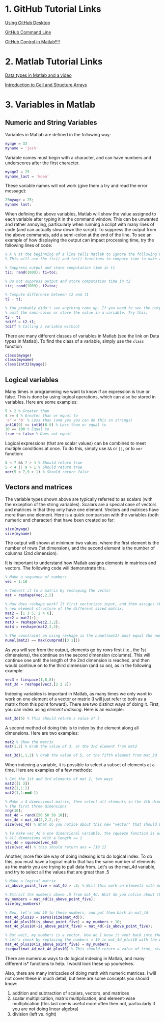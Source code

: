 # 1. GitHub Tutorial Links

[Using GitHub Desktop](https://programminghistorian.org/lessons/getting-started-with-github-desktop)

[GitHub Command Line](https://readwrite.com/2013/09/30/understanding-github-a-journey-for-beginners-part-1/)

[GitHub Control in Matlab!!!!](https://www.mathworks.com/help/matlab/matlab_prog/set-up-git-source-control.html?requestedDomain=www.mathworks.com)

# 2. Matlab Tutorial Links

[Data types in Matlab](https://www.mathworks.com/help/matlab/data-types_data-types.html)[ and a video](https://www.mathworks.com/videos/introducing-matlab-fundamental-classes-data-types-101503.html)

[Introduction to Cell and Structure Arrays](https://www.mathworks.com/videos/introducing-structures-and-cell-arrays-68992.html)

# 3. Variables in Matlab


## Numeric and String Variables

Variables in Matlab are defined in the following way:

```Matlab
myage = 33
myname = 'josh'
```

Variable names must begin with a character, and can have numbers and underscores after the first character.

```Matlab
myage2 = 25
myname_last = 'koen'
```

These variable names will not work (give them a try and read the error message):

```Matlab
25myage = 25;
myname last;
```

 When defining the above variables, Matlab will show the value assigned to each variable after typing it in the command window. This can be unwanted and rather annoying, particularly when running a script with many lines of code (and can actually slow down the script).  To suppress the output from the above commands, add a semi-colon at the end of the line. To see an example of how displaying the output can impact processing time, try the following lines of code:

```Matlab
% A % at the beginning of a line tells Matlab to ignore the following when parsing the code.
% This will use the tic() and toc() functions to compute time to make a matrix of random numbers.

% Suppress output and store computation time in t1
tic; rand(1000); t1=toc;

% Do not suppress output and store computation time in t2
tic; rand(1000), t2=toc;

% Compute difference between t2 and t1
t2 - t1;

% You probably didn't see anything come up. If you need to see the output, it is best to
% omit the semi-colon or store the value in a variable. Try this:
t2 - t1
tdiff = t2-t1;
tdiff % Calling a variable without
```

There are many different classes of variables in Matlab (see the link on Data types in Matlab). To find the class of a variable, simply use the `class` function

```Matlab
class(myage)
class(myname)
class(int32(myage))
```

## Logical variables

Many times in programming we want to know if an expression is true or false. This is done by using logical operations, which can also be stored in variables. Here are some examples:

```Matlab
5 > 2 % Greater than
4 >= 4 % Greater than or equal to
'a' < 'b' % Less than (and yes you can do this on strings)
int16(9) <= int16(8.9) % Less than or equal to
10 == 100 % Equal to
true ~= false % Does not equal
```

Logical expressions (that are scalar values) can be combined to meet multiple conditions at once. To do this, simply use `&&` or `||`, or to `xor` function:

```Matlab
5 < 7 && 7 > 4 % Should return true
5 < 4 || 9 > 1 % Should return true
xor(5 < 7,9 > 1) % Should return false
```

## Vectors and matrices

The variable types shown above are typically referred to as scalars (with the exception of the string variables). Scalars are a special case of vectors and matrices in that they only have one element. Vectors and matrices have more than one element. Here is a quick comparison with the variables (both numeric and character) that have been created so far:

```Matlab
size(myage)
size(myname)
```

The output will shown at minimum two values, where the first element is the number of rows (1st dimension), and the second element is the number of columns (2nd dimension).

It is important to understand how Matlab assigns elements in matrices and vectors. The following code will demonstrate this.

```Matlab
% Make a sequence of numbers
vec = 1:10

% Convert it to a matrix by reshaping the vector
mat = reshape(vec,2,5)

% How does reshape work? It first vectorizes input, and then assigns the elements of the vector to the
% new element structure of the different sized matrix.
mat2 = [1 3 5; 2 4 6];
vec2 = mat2(:);
mat3 = reshape(vec2,3,2);
mat4 = reshape(mat2,3,2);

% The constraint on using reshape is the numel(mat2) must equal the number of elements in the reshaped matrix (e.g., max(cumprod([3 2])))
numel(mat2) == max(cumprod([3 2]))
```

As you will see from the output, elements go by rows first (i.e., the 1st dimensions), the continue on the second dimension (columns). This will continue one until the length of the 2nd dimension is reached, and then would continue on to the third dimension (and so on), as in the following example:

```Matlab
vec3 = linspace(1,8,8);
mat_3d = reshape(vec3,[2 2 2])
```

Indexing variables is important in Matlab, as many times we only want to work on one element of a vector or matrix (I will just refer to both as a matrix from this point forward). There are two distinct ways of doing it. First, you can index using *element indexing*. Here is an example:

```Matlab
mat_3d(5) % This should return a value of 5
```

A second method of doing this is to index by the element along all dimensions. Here are two examples:

```Matlab
mat2 % Show the matrix
mat(1,2) % Grab the value of 3, or the 3rd element from mat2

mat_3d(1,1,2) % Grab the value of 5, or the fifth element from mat_3d
```

When indexing a variable, it is possible to select a subset of elements at a time. Here are examples of a few methods:

```Matlab
% Get the 1st and 3rd elements of mat 2, two ways
mat2([1 3])
mat2(1,1:2)
mat2(1,1:end-1)

% Make a 4-dimensional matrix, then select all elements in the 4th dimension as 1 element in the each of
% the first three dimensions
rng(10);
mat_4d = rand([50 50 50 10]);
vec_4d = mat_4d(2,2,2,:);
size(vec_4d) % What do you notice about this new "vector" that should be one dimensional?

% To make vec_4d a one dimensional variable, the squeeze function is useful, as it eliminates
% all dimensions with a length == 1
vec_4d = squeeze(vec_4d)
size(vec_4d) % this should return ans = [10 1]
```

Another, more flexible way of doing indexing is to do logical index. To do this, you must have a logical matrix that has the same number of elements as the matrix you are trying to pull data from. Let's us the mat_4d variable, and try to select all the values that are great than .5

```Matlab
% Make a logical matrix
is_above_point_five = mat_4d > .5; % Will this work on elements with multiple variables? Try and see

% Extract the numbers above .5 from mat_4d. What do you notice about the size of my_numbers?
my_numbers = mat_4d(is_above_point_five);
size(my_numbers)

% Now, let's add 10 to these numbers, and put them back in mat_4d
mat_4d_plus10 = zeros(size(mat_4d));
mat_4d_plus10(is_above_point_five) = my_numbers + 10;
mat_4d_plus10(~is_above_point_five) = mat_4d(~is_above_point_five);

% But wait, my_numbers is a vector. How do I know it went back into the right place.
% Let's check by replacing the numbers > 10 in mat_4d_plus10 with the original numbers, and compare the two matrices
mat_4d_plus10(is_above_point_five) = my_numbers;
isequal(mat_4d,mat_4d_plus10) % This should return a value of true, stating that mat_4d and mat_4d_plus10 have the same value in every elements
```

There are numerous ways to do logical indexing in Matlab, and many different is* functions to help. I would look these up yourselves.

Also, there are many intricacies of doing math with numeric matrices. I will not cover these in much detail, but here are some concepts you should know:
1. addition and subtraction of scalars, vectors, and matrices
2. scalar multiplication, matrix multiplication, and element-wise multiplication (this last one is useful more often then not, particularly if you are not doing linear algebra)
3. division (left vs. right)
